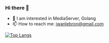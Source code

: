### Hi there 👋

- 🌱 I am interested in MediaServer, Golang
- 📫 How to reach me: iwanlebron@gmail.com

[![Top Langs](https://github-readme-stats.vercel.app/api/top-langs/?username=ivanlebron)](https://github.com/anuraghazra/github-readme-stats)
